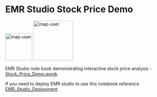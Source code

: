 # EMR Studio Stock Price Demo

<img width="85" alt="map-user" src="https://img.shields.io/badge/views-053-green"> <img width="125" alt="map-user" src="https://img.shields.io/badge/unique visits-023-green">

EMR Studio note book demonstrating interactive stock price analysis - [Stock_Price_Demo.ipynb](https://github.com/ev2900/EMR_Studio_Stock_Price_Demo/blob/main/Stock_Price_Demo.ipynb)

If you need to deploy EMR studio to use this notebook reference [EMR_Studio_Deployment](https://github.com/ev2900/EMR_Studio_Deployment)
